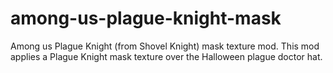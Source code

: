 # among-us-plague-knight-mask
Among us Plague Knight (from Shovel Knight) mask texture mod. This mod applies a Plague Knight mask texture over the Halloween plague doctor hat.
